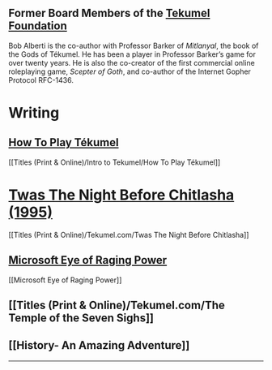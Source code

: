 ## Former Board Members of the [Tekumel Foundation](https://www.tekumelfoundation.org/about/foundation)

Bob Alberti is the co-author with Professor Barker of _Mitlanyal_, the book of the Gods of Tékumel. He has been a player in Professor Barker’s game for over twenty years. He is also the co-creator of the first commercial online roleplaying game, _Scepter of Goth_, and co-author of the Internet Gopher Protocol RFC-1436.
# Writing
## [How To Play Tékumel](https://www.tekumel.com/gaming_advHTPT.html)
[[Titles (Print & Online)/Intro to Tekumel/How To Play Tékumel]]

# [Twas The Night Before Chitlasha (1995)](https://www.tekumel.com/gaming_advTTOTSS.html)
[[Titles (Print & Online)/Tekumel.com/Twas The Night Before Chitlasha]]

## [Microsoft Eye of Raging Power](https://www.tekumel.com/gaming_advMEORP.html)
[[Microsoft Eye of Raging Power]]
## [[Titles (Print & Online)/Tekumel.com/The Temple of the Seven Sighs]]

## [[History- An Amazing Adventure]]

---
